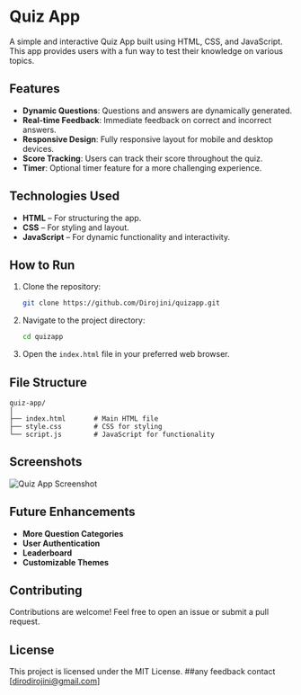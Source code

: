 # Quiz App

A simple and interactive Quiz App built using HTML, CSS, and JavaScript. This app provides users with a fun way to test their knowledge on various topics.

## Features
- **Dynamic Questions**: Questions and answers are dynamically generated.
- **Real-time Feedback**: Immediate feedback on correct and incorrect answers.
- **Responsive Design**: Fully responsive layout for mobile and desktop devices.
- **Score Tracking**: Users can track their score throughout the quiz.
- **Timer**: Optional timer feature for a more challenging experience.

## Technologies Used
- **HTML** – For structuring the app.
- **CSS** – For styling and layout.
- **JavaScript** – For dynamic functionality and interactivity.

## How to Run
1. Clone the repository:
   ```bash
   git clone https://github.com/Dirojini/quizapp.git
   ```
2. Navigate to the project directory:
   ```bash
   cd quizapp
   ```
3. Open the `index.html` file in your preferred web browser.

## File Structure
```
quiz-app/
│
├── index.html       # Main HTML file
├── style.css        # CSS for styling
└── script.js        # JavaScript for functionality
```

## Screenshots
![Quiz App Screenshot](screenshot.png)

## Future Enhancements
- **More Question Categories**
- **User Authentication**
- **Leaderboard**
- **Customizable Themes**

## Contributing
Contributions are welcome! Feel free to open an issue or submit a pull request.

## License
This project is licensed under the MIT License.
##any feedback contact
[dirodirojini@gmail.com]
